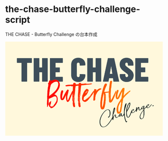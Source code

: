 # the-chase-butterfly-challenge-script
THE CHASE - Butterfly Challenge の台本作成

![](./images/the-chase-butterfly-challenge-banner.png)
